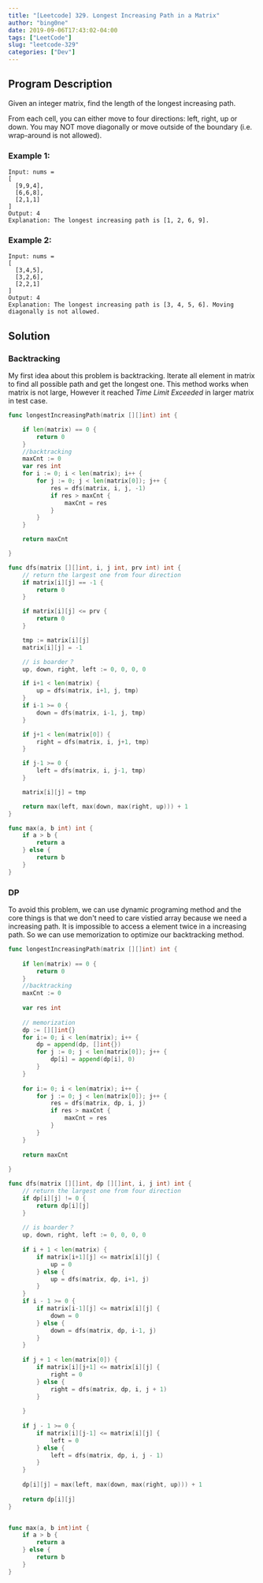```yaml
---
title: "[Leetcode] 329. Longest Increasing Path in a Matrix"
author: "bing0ne"
date: 2019-09-06T17:43:02-04:00
tags: ["LeetCode"]
slug: "leetcode-329"
categories: ["Dev"]
---
```


## Program Description 

Given an integer matrix, find the length of the longest increasing path.

From each cell, you can either move to four directions: left, right, up or down. You may NOT move diagonally or move outside of the boundary (i.e. wrap-around is not allowed).
<!--more-->

### Example 1:

```
Input: nums = 
[
  [9,9,4],
  [6,6,8],
  [2,1,1]
] 
Output: 4 
Explanation: The longest increasing path is [1, 2, 6, 9].
```

### Example 2: 

```
Input: nums = 
[
  [3,4,5],
  [3,2,6],
  [2,2,1]
] 
Output: 4 
Explanation: The longest increasing path is [3, 4, 5, 6]. Moving diagonally is not allowed.
```


## Solution 

### Backtracking 

My first idea about this problem is backtracking. Iterate all element in matrix to find all possible path and get the longest one. This method works when matrix is not large, However it reached *Time Limit Exceeded* in larger matrix in test case. 

```go
func longestIncreasingPath(matrix [][]int) int {

	if len(matrix) == 0 {
		return 0
	}
	//backtracking
	maxCnt := 0
	var res int
	for i := 0; i < len(matrix); i++ {
		for j := 0; j < len(matrix[0]); j++ {
			res = dfs(matrix, i, j, -1)
			if res > maxCnt {
				maxCnt = res
			}
		}
	}

	return maxCnt

}

func dfs(matrix [][]int, i, j int, prv int) int {
	// return the largest one from four direction
	if matrix[i][j] == -1 {
		return 0
	}

	if matrix[i][j] <= prv {
		return 0
	}

	tmp := matrix[i][j]
	matrix[i][j] = -1

	// is boarder？
	up, down, right, left := 0, 0, 0, 0

	if i+1 < len(matrix) {
		up = dfs(matrix, i+1, j, tmp)
	}
	if i-1 >= 0 {
		down = dfs(matrix, i-1, j, tmp)
	}

	if j+1 < len(matrix[0]) {
		right = dfs(matrix, i, j+1, tmp)
	}

	if j-1 >= 0 {
		left = dfs(matrix, i, j-1, tmp)
	}

	matrix[i][j] = tmp

	return max(left, max(down, max(right, up))) + 1
}

func max(a, b int) int {
	if a > b {
		return a
	} else {
		return b
	}
}
```


### DP 

To avoid this problem, we can use dynamic programing method and the core things is that we don't need to care vistied array because we need a increasing path. It is impossible to access a element twice in a increasing path. So we can use memorization to optimize our backtracking method.


```go
func longestIncreasingPath(matrix [][]int) int {
    
    if len(matrix) == 0 {
        return 0
    }
    //backtracking
    maxCnt := 0
    
    var res int
    
    // memorization 
    dp := [][]int{}
    for i:= 0; i < len(matrix); i++ {
        dp = append(dp, []int{})
        for j := 0; j < len(matrix[0]); j++ {
            dp[i] = append(dp[i], 0)
        }
    }
    
    for i:= 0; i < len(matrix); i++ {
        for j := 0; j < len(matrix[0]); j++ {
            res = dfs(matrix, dp, i, j)
            if res > maxCnt {
                maxCnt = res
            }
        }
    }
    
    return maxCnt
    
}

func dfs(matrix [][]int, dp [][]int, i, j int) int {
    // return the largest one from four direction
    if dp[i][j] != 0 {
        return dp[i][j]
    }
    
    // is boarder？
    up, down, right, left := 0, 0, 0, 0
    
    if i + 1 < len(matrix) {
        if matrix[i+1][j] <= matrix[i][j] {
            up = 0
        } else {
            up = dfs(matrix, dp, i+1, j)
        }
    }
    if i - 1 >= 0 {
        if matrix[i-1][j] <= matrix[i][j] {
            down = 0
        } else {
            down = dfs(matrix, dp, i-1, j)
        }
    }
    
    if j + 1 < len(matrix[0]) {
        if matrix[i][j+1] <= matrix[i][j] {
            right = 0
        } else {
            right = dfs(matrix, dp, i, j + 1)
        }
        
    }
    
    if j - 1 >= 0 {
        if matrix[i][j-1] <= matrix[i][j] {
            left = 0
        } else {
            left = dfs(matrix, dp, i, j - 1)
        }
    }
    
    dp[i][j] = max(left, max(down, max(right, up))) + 1 
    
    return dp[i][j]
}


func max(a, b int)int {
    if a > b {
        return a
    } else {
        return b
    }
}
```